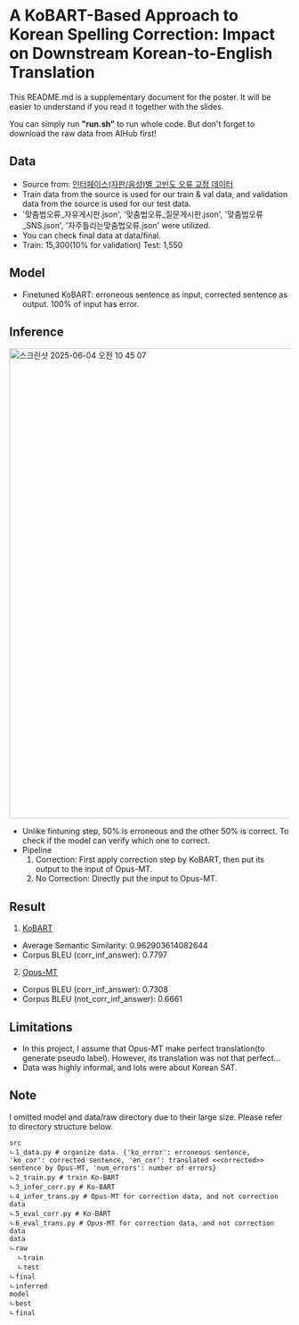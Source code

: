 # A KoBART-Based Approach to Korean Spelling Correction: Impact on Downstream Korean-to-English Translation
This README.md is a supplementary document for the poster. It will be easier to understand if you read it together with the slides.

You can simply run **"run.sh"** to run whole code. 
But don't forget to download the raw data from AIHub first!

## Data
- Source from: [인터페이스(자판/음성)별 고빈도 오류 교정 데이터](https://www.aihub.or.kr/aihubdata/data/view.do?currMenu=115&topMenu=100&dataSetSn=71560)
- Train data from the source is used for our train & val data, and validation data from the source is used for our test data.
- '맞춤법오류_자유게시판.json', '맞춤법오류_질문게시판.json', '맞춤법오류_SNS.json', '자주틀리는맞춤법오류.json' were utilized.
- You can check final data at data/final.
- Train: 15,300(10% for validation) Test: 1,550

## Model
- Finetuned KoBART: erroneous sentence as input, corrected sentence as output. 100% of input has error.

## Inference
<img width="843" alt="스크린샷 2025-06-04 오전 10 45 07" src="https://github.com/user-attachments/assets/31c773ad-2e49-42ca-8f86-da4994b77954" />

- Unlike fintuning step, 50% is erroneous and the other 50% is correct. To check if the model can verify which one to correct.
- Pipeline
  1. Correction: First apply correction step by KoBART, then put its output to the input of Opus-MT.
  2. No Correction: Directly put the input to Opus-MT.

## Result
1. [KoBART](https://huggingface.co/gogamza/kobart-base-v2)
- Average Semantic Similarity:    0.962903614082644
- Corpus BLEU (corr_inf_answer):      0.7797
2. [Opus-MT](https://huggingface.co/Helsinki-NLP/opus-mt-ko-en)
- Corpus BLEU (corr_inf_answer):      0.7308
- Corpus BLEU (not_corr_inf_answer): 0.6661

## Limitations
- In this project, I assume that Opus-MT make perfect translation(to generate pseudo label). However, its translation was not that perfect...
- Data was highly informal, and lots were about Korean SAT. 

## Note
I omitted model and data/raw directory due to their large size. Please refer to directory structure below.

```
src
ㄴ1_data.py # organize data. {'ko_error': erroneous sentence, 'ko_cor': corrected sentence, 'en_cor': translated <<corrected>> sentence by Opus-MT, 'num_errors': number of errors}
ㄴ2_train.py # train Ko-BART
ㄴ3_infer_corr.py # Ko-BART
ㄴ4_infer_trans.py # Opus-MT for correction data, and not correction data
ㄴ5_eval_corr.py # Ko-BART
ㄴ6_eval_trans.py # Opus-MT for correction data, and not correction data
data
ㄴraw
  ㄴtrain
  ㄴtest
ㄴfinal
ㄴinferred
model
ㄴbest
ㄴfinal
```
